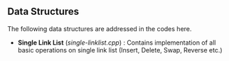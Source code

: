 ## Data Structures

The following data structures are addressed in the codes here.

* **Single Link List** (*single-linklist.cpp*) : Contains implementation of all basic operations on single link list (Insert, Delete, Swap, Reverse etc.)

